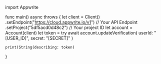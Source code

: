 import Appwrite

func main() async throws {
    let client = Client()
      .setEndpoint("https://cloud.appwrite.io/v1") // Your API Endpoint
      .setProject("5df5acd0d48c2") // Your project ID
    let account = Account(client)
    let token = try await account.updateVerification(
        userId: "[USER_ID]",
        secret: "[SECRET]"
    )

    print(String(describing: token)
}
